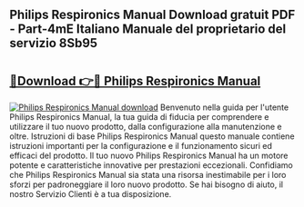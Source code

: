 ## Philips Respironics Manual Download gratuit PDF - Part-4mE Italiano Manuale del proprietario del servizio 8Sb95

# <h2><a href="http://dfe8t0.blite.top/?on=Philips+Respironics+Manual">🔗Download 👉🔴 Philips Respironics Manual</a></h2>

[![Philips Respironics Manual download](https://i.imgur.com/lujVjoI.png)](http://dfe8t0.blite.top/?on=Philips+Respironics+Manual)
Benvenuto nella guida per l'utente Philips Respironics Manual, la tua guida di fiducia per comprendere e utilizzare il tuo nuovo prodotto, dalla configurazione alla manutenzione e oltre. Istruzioni di base Philips Respironics Manual questo manuale contiene istruzioni importanti per la configurazione e il funzionamento sicuri ed efficaci del prodotto. Il tuo nuovo Philips Respironics Manual ha un motore potente e caratteristiche innovative per prestazioni eccezionali. Confidiamo che Philips Respironics Manual sia stata una risorsa inestimabile per i loro sforzi per padroneggiare il loro nuovo prodotto. Se hai bisogno di aiuto, il nostro Servizio Clienti è a tua disposizione.
